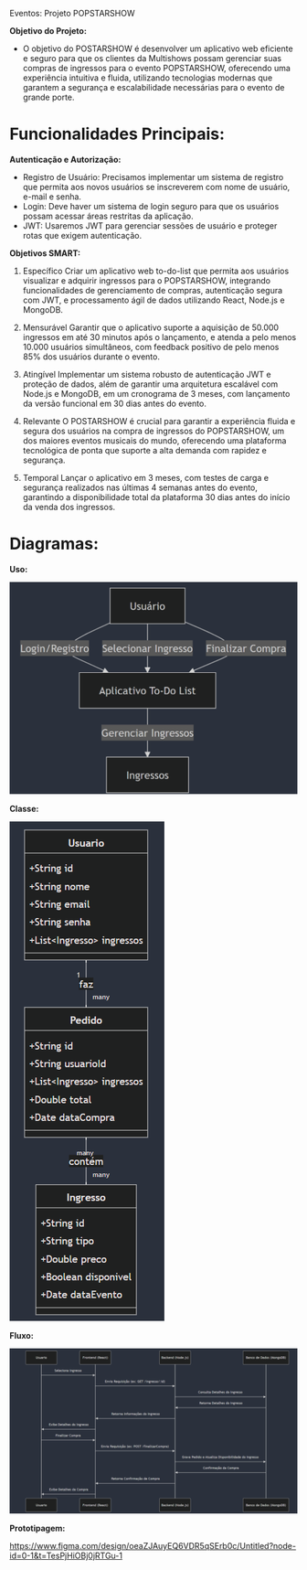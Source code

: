 Eventos: Projeto POPSTARSHOW

__Objetivo do Projeto:__

- O objetivo do POSTARSHOW é desenvolver um aplicativo web eficiente e seguro para que os clientes da Multishows possam gerenciar suas compras de ingressos para o evento POPSTARSHOW, oferecendo uma experiência intuitiva e fluida, utilizando tecnologias modernas que garantem a segurança e escalabilidade necessárias para o evento de grande porte.

# Funcionalidades Principais:

__Autenticação e Autorização:__

- Registro de Usuário: Precisamos implementar um sistema de registro que permita aos novos usuários se inscreverem com nome de usuário, e-mail e senha.
- Login: Deve haver um sistema de login seguro para que os usuários possam acessar áreas restritas da aplicação.
- JWT: Usaremos JWT para gerenciar sessões de usuário e proteger rotas que exigem autenticação.


__Objetivos SMART:__

1. Específico
Criar um aplicativo web to-do-list que permita aos usuários visualizar e adquirir ingressos para o POPSTARSHOW, integrando funcionalidades de gerenciamento de compras, autenticação segura com JWT, e processamento ágil de dados utilizando React, Node.js e MongoDB.

2. Mensurável 
Garantir que o aplicativo suporte a aquisição de 50.000 ingressos em até 30 minutos após o lançamento, e atenda a pelo menos 10.000 usuários simultâneos, com feedback positivo de pelo menos 85% dos usuários durante o evento.

3. Atingível 
Implementar um sistema robusto de autenticação JWT e proteção de dados, além de garantir uma arquitetura escalável com Node.js e MongoDB, em um cronograma de 3 meses, com lançamento da versão funcional em 30 dias antes do evento.

4. Relevante
O POSTARSHOW é crucial para garantir a experiência fluida e segura dos usuários na compra de ingressos do POPSTARSHOW, um dos maiores eventos musicais do mundo, oferecendo uma plataforma tecnológica de ponta que suporte a alta demanda com rapidez e segurança.

5. Temporal
Lançar o aplicativo em 3 meses, com testes de carga e segurança realizados nas últimas 4 semanas antes do evento, garantindo a disponibilidade total da plataforma 30 dias antes do início da venda dos ingressos.


# Diagramas:

__Uso:__

![DiagramaDeUso](diagramas/diagrama-uso.png)

__Classe:__

![DiagramaDeClasse](diagramas/diagrama-classe.png)

__Fluxo:__

![DiagramaDeFluxo](diagramas/diagrama-fluxo.png)

__Prototipagem:__

https://www.figma.com/design/oeaZJAuyEQ6VDR5qSErb0c/Untitled?node-id=0-1&t=TesPjHiOBj0jRTGu-1